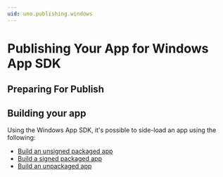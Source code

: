 ```yaml
---
uid: uno.publishing.windows
---
```


# Publishing Your App for Windows App SDK

## Preparing For Publish

## Building your app

Using the Windows App SDK, it's possible to side-load an app using the following:

- [Build an unsigned packaged app](xref:uno.publishing.windows.sideload.packaged.unsigned)
- [Build a signed packaged app](xref:uno.publishing.windows.sideload.packaged.signed)
- [Build an unpackaged app](xref:uno.publishing.windows.sideload.unpackaged.unsigned)

